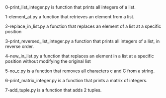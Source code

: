 0-print_list_integer.py is  function that prints all integers of a list.

1-element_at.py a function that retrieves an element from a list.

2-replace_in_list.py a function that replaces an element of a list at a specific position

3-print_reversed_list_integer.py a function that prints all integers of a list, in reverse order.

4-new_in_list.py a function that replaces an element in a list at a specific position
  without modifying the original list

5-no_c.py is a function that removes all characters c and C from a string.

6-print_matrix_integer.py is a function that prints a matrix of integers.

7-add_tuple.py is a function that adds 2 tuples.


